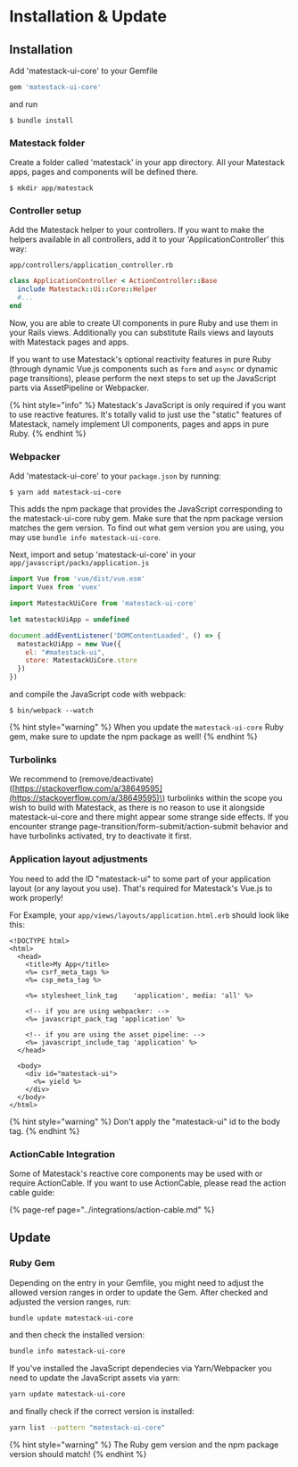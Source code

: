 # Installation & Update

## Installation

Add 'matestack-ui-core' to your Gemfile

```ruby
gem 'matestack-ui-core'
```

and run

```text
$ bundle install
```

### Matestack folder

Create a folder called 'matestack' in your app directory. All your Matestack apps, pages and components will be defined there.

```text
$ mkdir app/matestack
```

### Controller setup

Add the Matestack helper to your controllers. If you want to make the helpers available in all controllers, add it to your 'ApplicationController' this way:

`app/controllers/application_controller.rb`

```ruby
class ApplicationController < ActionController::Base
  include Matestack::Ui::Core::Helper
  #...
end
```

Now, you are able to create UI components in pure Ruby and use them in your Rails views. Additionally you can substitute Rails views and layouts with Matestack pages and apps.

If you want to use Matestack's optional reactivity features in pure Ruby \(through dynamic Vue.js components such as `form` and `async` or dynamic page transitions\), please perform the next steps to set up the JavaScript parts via AssetPipeline or Webpacker.

{% hint style="info" %}
Matestack's JavaScript is only required if you want to use reactive features. It's totally valid to just use the "static" features of Matestack, namely implement UI components, pages and apps in pure Ruby.
{% endhint %}

### Webpacker

Add 'matestack-ui-core' to your `package.json` by running:

```text
$ yarn add matestack-ui-core
```

This adds the npm package that provides the JavaScript corresponding to the matestack-ui-core ruby gem. Make sure that the npm package version matches the gem version. To find out what gem version you are using, you may use `bundle info matestack-ui-core`.

Next, import and setup 'matestack-ui-core' in your `app/javascript/packs/application.js`

```javascript
import Vue from 'vue/dist/vue.esm'
import Vuex from 'vuex'

import MatestackUiCore from 'matestack-ui-core'

let matestackUiApp = undefined

document.addEventListener('DOMContentLoaded', () => {
  matestackUiApp = new Vue({
    el: "#matestack-ui",
    store: MatestackUiCore.store
  })
})
```

and compile the JavaScript code with webpack:

```text
$ bin/webpack --watch
```

{% hint style="warning" %}
When you update the `matestack-ui-core` Ruby gem, make sure to update the npm package as well!
{% endhint %}

### Turbolinks

We recommend to \(remove/deactivate\)\([https://stackoverflow.com/a/38649595](https://stackoverflow.com/a/38649595)\) turbolinks within the scope you wish to build with Matestack, as there is no reason to use it alongside matestack-ui-core and there might appear some strange side effects. If you encounter strange page-transition/form-submit/action-submit behavior and have turbolinks activated, try to deactivate it first.

### Application layout adjustments

You need to add the ID "matestack-ui" to some part of your application layout \(or any layout you use\). That's required for Matestack's Vue.js to work properly!

For Example, your `app/views/layouts/application.html.erb` should look like this:

```markup
<!DOCTYPE html>
<html>
  <head>
    <title>My App</title>
    <%= csrf_meta_tags %>
    <%= csp_meta_tag %>

    <%= stylesheet_link_tag    'application', media: 'all' %>

    <!-- if you are using webpacker: -->
    <%= javascript_pack_tag 'application' %>

    <!-- if you are using the asset pipeline: -->
    <%= javascript_include_tag 'application' %>
  </head>

  <body>
    <div id="matestack-ui">
      <%= yield %>
    </div>
  </body>
</html>
```

{% hint style="warning" %}
Don't apply the "matestack-ui" id to the body tag.
{% endhint %}

### ActionCable Integration

Some of Matestack's reactive core components may be used with or require ActionCable. If you want to use ActionCable, please read the action cable guide:

{% page-ref page="../integrations/action-cable.md" %}

## Update

### Ruby Gem

Depending on the entry in your Gemfile, you might need to adjust the allowed version ranges in order to update the Gem. After checked and adjusted the version ranges, run:

```bash
bundle update matestack-ui-core
```

and then check the installed version:

```bash
bundle info matestack-ui-core
```

If you've installed the JavaScript dependecies via Yarn/Webpacker you need to update the JavaScript assets via yarn:

```bash
yarn update matestack-ui-core
```

and finally check if the correct version is installed:

```bash
yarn list --pattern "matestack-ui-core"
```

{% hint style="warning" %}
The Ruby gem version and the npm package version should match!
{% endhint %}

